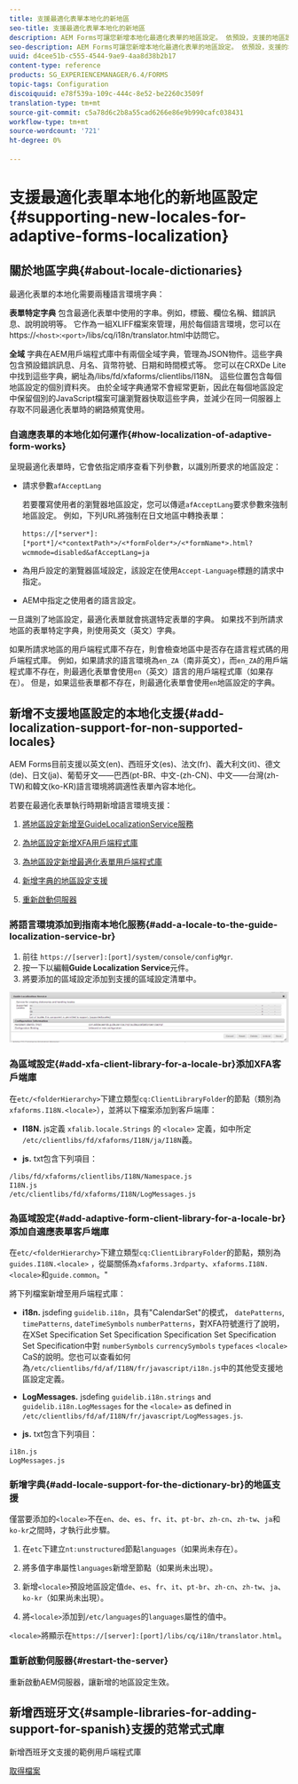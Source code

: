 ```yaml
---
title: 支援最適化表單本地化的新地區
seo-title: 支援最適化表單本地化的新地區
description: AEM Forms可讓您新增本地化最適化表單的地區設定。 依預設，支援的地區設定是英文、法文、德文和日文。
seo-description: AEM Forms可讓您新增本地化最適化表單的地區設定。 依預設，支援的地區設定是英文、法文、德文和日文。
uuid: d4cee51b-c555-4544-9ae9-4aa8d38b2b17
content-type: reference
products: SG_EXPERIENCEMANAGER/6.4/FORMS
topic-tags: Configuration
discoiquuid: e78f539a-109c-444c-8e52-be2260c3509f
translation-type: tm+mt
source-git-commit: c5a78d6c2b8a55cad6266e86e9b990cafc038431
workflow-type: tm+mt
source-wordcount: '721'
ht-degree: 0%

---
```



# 支援最適化表單本地化的新地區設定{#supporting-new-locales-for-adaptive-forms-localization}

## 關於地區字典{#about-locale-dictionaries}

最適化表單的本地化需要兩種語言環境字典：

**表單特定字典** 包含最適化表單中使用的字串。例如，標籤、欄位名稱、錯誤訊息、說明說明等。 它作為一組XLIFF檔案來管理，用於每個語言環境，您可以在https://`<host>`:`<port>`/libs/cq/i18n/translator.html中訪問它。

**全域** 字典在AEM用戶端程式庫中有兩個全域字典，管理為JSON物件。這些字典包含預設錯誤訊息、月名、貨幣符號、日期和時間模式等。 您可以在CRXDe Lite中找到這些字典，網址為/libs/fd/xfaforms/clientlibs/I18N。 這些位置包含每個地區設定的個別資料夾。 由於全域字典通常不會經常更新，因此在每個地區設定中保留個別的JavaScript檔案可讓瀏覽器快取這些字典，並減少在同一伺服器上存取不同最適化表單時的網路頻寬使用。

### 自適應表單的本地化如何運作{#how-localization-of-adaptive-form-works}

呈現最適化表單時，它會依指定順序查看下列參數，以識別所要求的地區設定：

* 請求參數`afAcceptLang`

   若要覆寫使用者的瀏覽器地區設定，您可以傳遞`afAcceptLang`要求參數來強制地區設定。 例如，下列URL將強制在日文地區中轉換表單：

   `https://[*server*]:[*port*]/<*contextPath*>/<*formFolder*>/<*formName*>.html?wcmmode=disabled&afAcceptLang=ja`

* 為用戶設定的瀏覽器區域設定，該設定在使用`Accept-Language`標題的請求中指定。

* AEM中指定之使用者的語言設定。

一旦識別了地區設定，最適化表單就會挑選特定表單的字典。 如果找不到所請求地區的表單特定字典，則使用英文（英文）字典。

如果所請求地區的用戶端程式庫不存在，則會檢查地區中是否存在語言程式碼的用戶端程式庫。 例如，如果請求的語言環境為`en_ZA`（南非英文），而`en_ZA`的用戶端程式庫不存在，則最適化表單會使用`en`（英文）語言的用戶端程式庫（如果存在）。 但是，如果這些表單都不存在，則最適化表單會使用`en`地區設定的字典。

## 新增不支援地區設定的本地化支援{#add-localization-support-for-non-supported-locales}

AEM Forms目前支援以英文(en)、西班牙文(es)、法文(fr)、義大利文(it)、德文(de)、日文(ja)、葡萄牙文——巴西(pt-BR、中文-(zh-CN)、中文——台灣(zh-TW)和韓文(ko-KR)語言環境將調適性表單內容本地化。

若要在最適化表單執行時期新增語言環境支援：

1. [將地區設定新增至GuideLocalizationService服務](/help/forms/using/supporting-new-language-localization.md#p-add-a-locale-to-the-guide-localization-service-br-p)

1. [為地區設定新增XFA用戶端程式庫](/help/forms/using/supporting-new-language-localization.md#p-add-xfa-client-library-for-a-locale-br-p)

1. [為地區設定新增最適化表單用戶端程式庫](/help/forms/using/supporting-new-language-localization.md#p-add-adaptive-form-client-library-for-a-locale-br-p)
1. [新增字典的地區設定支援](/help/forms/using/supporting-new-language-localization.md#p-add-locale-support-for-the-dictionary-br-p)
1. [重新啟動伺服器](/help/forms/using/supporting-new-language-localization.md#p-restart-the-server-p)

### 將語言環境添加到指南本地化服務{#add-a-locale-to-the-guide-localization-service-br}

1. 前往 `https://[server]:[port]/system/console/configMgr`.
1. 按一下以編輯&#x200B;**Guide Localization Service**&#x200B;元件。
1. 將要添加的區域設定添加到支援的區域設定清單中。

![指南本地化服務](assets/configservice.png)

### 為區域設定{#add-xfa-client-library-for-a-locale-br}添加XFA客戶端庫

在`etc/<folderHierarchy>`下建立類型`cq:ClientLibraryFolder`的節點（類別為`xfaforms.I18N.<locale>`），並將以下檔案添加到客戶端庫：

* **I18N.** js定義 `xfalib.locale.Strings` 的 `<locale>` 定義，如中所定 `/etc/clientlibs/fd/xfaforms/I18N/ja/I18N`義。

* **js.** txt包含下列項目：

```
/libs/fd/xfaforms/clientlibs/I18N/Namespace.js
I18N.js
/etc/clientlibs/fd/xfaforms/I18N/LogMessages.js
```

### 為區域設定{#add-adaptive-form-client-library-for-a-locale-br}添加自適應表單客戶端庫

在`etc/<folderHierarchy>`下建立類型`cq:ClientLibraryFolder`的節點，類別為`guides.I18N.<locale>` ，從屬關係為`xfaforms.3rdparty`、`xfaforms.I18N.<locale>`和`guide.common`。&quot;

將下列檔案新增至用戶端程式庫：

* **i18n.** jsdefing `guidelib.i18n`，具有&quot;CalendarSet&quot;的模式， `datePatterns`, `timePatterns`, `dateTimeSymbols` `numberPatterns`，對XFA符號進行了說明，在XSet Specification Set Specification Specification Set Specification Set Specification中對 `numberSymbols` `currencySymbols` `typefaces`  `<locale>`  [](https://helpx.adobe.com/content/dam/Adobe/specs/xfa_spec_3_3.pdf)CaS的說明。您也可以查看如何為`/etc/clientlibs/fd/af/I18N/fr/javascript/i18n.js`中的其他受支援地區設定定義。

* **LogMessages.** jsdefing  `guidelib.i18n.strings` and  `guidelib.i18n.LogMessages` for the  `<locale>` as defined in `/etc/clientlibs/fd/af/I18N/fr/javascript/LogMessages.js`.

* **js.** txt包含下列項目：

```
i18n.js
LogMessages.js
```

### 新增字典{#add-locale-support-for-the-dictionary-br}的地區支援

僅當要添加的`<locale>`不在`en`、`de`、`es`、`fr`、`it`、`pt-br`、`zh-cn`、`zh-tw`、`ja`和`ko-kr`之間時，才執行此步驟。

1. 在`etc`下建立`nt:unstructured`節點`languages`（如果尚未存在）。

1. 將多值字串屬性`languages`新增至節點（如果尚未出現）。
1. 新增`<locale>`預設地區設定值`de`、`es`、`fr`、`it`、`pt-br`、`zh-cn`、`zh-tw`、`ja`、`ko-kr`（如果尚未出現）。

1. 將`<locale>`添加到`/etc/languages`的`languages`屬性的值中。

`<locale>`將顯示在`https://[server]:[port]/libs/cq/i18n/translator.html`。

### 重新啟動伺服器{#restart-the-server}

重新啟動AEM伺服器，讓新增的地區設定生效。

## 新增西班牙文{#sample-libraries-for-adding-support-for-spanish}支援的范常式式庫

新增西班牙文支援的範例用戶端程式庫

[取得檔案](assets/sample.zip)
